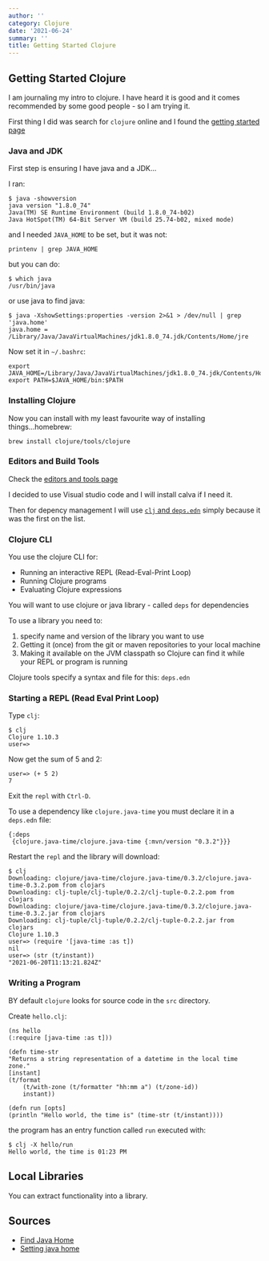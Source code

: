 ```yaml
---
author: ''
category: Clojure
date: '2021-06-24'
summary: ''
title: Getting Started Clojure
---
```

## Getting Started Clojure

I am journaling my intro to clojure.
I have heard it is good and it comes recommended by some good people - so I am trying it.

First thing I did was search for `clojure` online and I found the [getting started page](https://clojure.org/guides/getting_started)

### Java and JDK

First step is ensuring I have java and a JDK...

I ran:

    $ java -showversion
    java version "1.8.0_74"
    Java(TM) SE Runtime Environment (build 1.8.0_74-b02)
    Java HotSpot(TM) 64-Bit Server VM (build 25.74-b02, mixed mode)

and I needed `JAVA_HOME` to be set, but it was not:

    printenv | grep JAVA_HOME

but you can do:

    $ which java
    /usr/bin/java

or use java to find java:

    $ java -XshowSettings:properties -version 2>&1 > /dev/null | grep 'java.home' 
    java.home = /Library/Java/JavaVirtualMachines/jdk1.8.0_74.jdk/Contents/Home/jre

Now set it in `~/.bashrc`:

    export JAVA_HOME=/Library/Java/JavaVirtualMachines/jdk1.8.0_74.jdk/Contents/Home/jre
    export PATH=$JAVA_HOME/bin:$PATH

### Installing Clojure

Now you can install with my least favourite way of installing things...homebrew:

    brew install clojure/tools/clojure

### Editors and Build Tools

Check the [editors and tools page](https://clojure.org/community/tools)

I decided to use Visual studio code and I will install calva if I need it.

Then for depency management I will use [`clj` and `deps.edn`](https://clojure.org/guides/deps_and_cli) simply because it was the first on the list.

### Clojure CLI

You use the clojure CLI for:

* Running an interactive REPL (Read-Eval-Print Loop)
* Running Clojure programs
* Evaluating Clojure expressions

You will want to use clojure or java library - called `deps` for dependencies

To use a library you need to:

1. specify name and version of the library you want to use
2. Getting it (once) from the git or maven repositories to your local machine
3. Making it available on the JVM classpath so Clojure can find it while your REPL or program is running

Clojure tools specify a syntax and file for this: `deps.edn`

### Starting a REPL (Read Eval Print Loop)

Type `clj`:

    $ clj
    Clojure 1.10.3
    user=> 

Now get the sum of 5 and 2:

    user=> (+ 5 2)
    7

Exit the `repl` with `Ctrl-D`.

To use a dependency like `clojure.java-time` you must declare it in a `deps.edn` file:

    {:deps
     {clojure.java-time/clojure.java-time {:mvn/version "0.3.2"}}}

Restart the `repl` and the library will download:

    $ clj
    Downloading: clojure/java-time/clojure.java-time/0.3.2/clojure.java-time-0.3.2.pom from clojars
    Downloading: clj-tuple/clj-tuple/0.2.2/clj-tuple-0.2.2.pom from clojars
    Downloading: clojure/java-time/clojure.java-time/0.3.2/clojure.java-time-0.3.2.jar from clojars
    Downloading: clj-tuple/clj-tuple/0.2.2/clj-tuple-0.2.2.jar from clojars
    Clojure 1.10.3
    user=> (require '[java-time :as t])
    nil
    user=> (str (t/instant))
    "2021-06-20T11:13:21.824Z"

### Writing a Program

BY default `clojure` looks for source code in the `src` directory.

Create `hello.clj`:

    (ns hello
    (:require [java-time :as t]))

    (defn time-str
    "Returns a string representation of a datetime in the local time zone."
    [instant]
    (t/format
        (t/with-zone (t/formatter "hh:mm a") (t/zone-id))
        instant))

    (defn run [opts]
    (println "Hello world, the time is" (time-str (t/instant))))

the program has an entry function called `run` executed with:

    $ clj -X hello/run
    Hello world, the time is 01:23 PM

## Local Libraries

You can extract functionality into a library.






## Sources

* [Find Java Home](https://www.baeldung.com/find-java-home)
* [Setting java home](https://docs.oracle.com/cd/E19182-01/821-0917/inst_jdk_javahome_t/index.html)